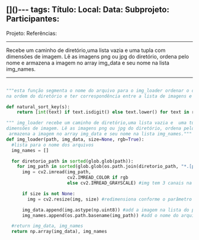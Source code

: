 [[]()]()---
tags: 
Título: 
Local: 
Data: 
Subprojeto: 
Participantes:
---
Projeto:
Referências:  


---
Recebe um caminho de diretório,uma lista vazia e  uma tupla com
dimensões de imagem. Lê as imagens png ou jpg do diretório, ordena pelo nome e
 armazena a imagem no array img_data e seu nome na lista img_names.
 
---

```python

"""esta função segmenta o nome do arquivo para o img_loader ordenar o dataset
na ordem do diretório e ter correspondência entre a lista de imagens e máscaras"""

def natural_sort_key(s):
    return [int(text) if text.isdigit() else text.lower() for text in re.split('(\d+)', s)]

""" img_loader recebe um caminho de diretório,uma lista vazia e  uma tupla com
dimensões de imagem. Lê as imagens png ou jpg do diretório, ordena pelo nome e
 armazena a imagem no array img_data e seu nome na lista img_names."""
def img_loader(path, img_data, size=None, rgb=True):
  #lista para o nome dos arquivos
  img_names = []

  for diretorio_path in sorted(glob.glob(path)):
    for img_path in sorted(glob.glob(os.path.join(diretorio_path, "*.[pj]*[np]*[g]*")), key=natural_sort_key): #percorre o diretório na ordem natural dos títulos de arquivo
      img = cv2.imread(img_path,
                       cv2.IMREAD_COLOR if rgb
                       else cv2.IMREAD_GRAYSCALE) #img tem 3 canais na 3 dimensao se RGB, e 1 canal se preto/branco

      if size is not None:
        img = cv2.resize(img, size) #redimensiona conforme o parâmetro

      img_data.append(img.astype(np.uint8)) #add a imagem na lista do parametro
      img_names.append(os.path.basename(img_path)) #add o nome do arquivo na lista de nomes

  #return img_data, img_names
  return np.array(img_data), img_names
```

